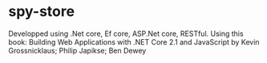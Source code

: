 # spy-store
Developped using .Net core, Ef core, ASP.Net core, RESTful. Using this book: Building Web Applications with .NET Core 2.1 and JavaScript by Kevin Grossnicklaus; Philip Japikse; Ben Dewey
